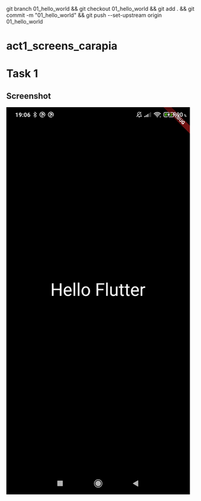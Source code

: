 git branch 01_hello_world && git checkout 01_hello_world && git add . && git commit -m "01_hello_world" && git push --set-upstream origin 01_hello_world

# act1_screens_carapia

# Task 1

## Screenshot

![01_exercise1](screenshots/exercise1.png)

